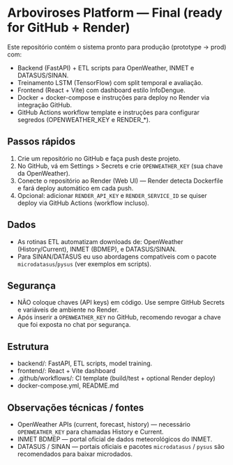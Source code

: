 # Arboviroses Platform — Final (ready for GitHub + Render)

Este repositório contém o sistema pronto para produção (prototype -> prod) com:
- Backend (FastAPI) + ETL scripts para OpenWeather, INMET e DATASUS/SINAN.
- Treinamento LSTM (TensorFlow) com split temporal e avaliação.
- Frontend (React + Vite) com dashboard estilo InfoDengue.
- Docker + docker-compose e instruções para deploy no Render via integração GitHub.
- GitHub Actions workflow template e instruções para configurar segredos (OPENWEATHER_KEY e RENDER_*).

## Passos rápidos
1. Crie um repositório no GitHub e faça push deste projeto.
2. No GitHub, vá em Settings > Secrets e crie `OPENWEATHER_KEY` (sua chave da OpenWeather).
3. Conecte o repositório ao Render (Web UI) — Render detecta Dockerfile e fará deploy automático em cada push.
4. Opcional: adicionar `RENDER_API_KEY` e `RENDER_SERVICE_ID` se quiser deploy via GitHub Actions (workflow incluso).

## Dados
- As rotinas ETL automatizam downloads de: OpenWeather (History/Current), INMET (BDMEP), e DATASUS/SINAN.
- Para SINAN/DATASUS eu uso abordagens compatíveis com o pacote `microdatasus`/`pysus` (ver exemplos em scripts).

## Segurança
- NÃO coloque chaves (API keys) em código. Use sempre GitHub Secrets e variáveis de ambiente no Render.
- Após inserir a `OPENWEATHER_KEY` no GitHub, recomendo revogar a chave que foi exposta no chat por segurança.

## Estrutura
- backend/: FastAPI, ETL scripts, model training.
- frontend/: React + Vite dashboard
- .github/workflows/: CI template (build/test + optional Render deploy)
- docker-compose.yml, README.md

## Observações técnicas / fontes
- OpenWeather APIs (current, forecast, history) — necessário `OPENWEATHER_KEY` para chamadas History e Current.
- INMET BDMEP — portal oficial de dados meteorológicos do INMET.
- DATASUS / SINAN — portais oficiais e pacotes `microdatasus` / `pysus` são recomendados para baixar microdados.

